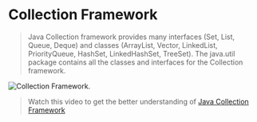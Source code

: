 # Collection Framework
>Java Collection framework provides many interfaces (Set, List, Queue, Deque) and classes (ArrayList, Vector, LinkedList, PriorityQueue, HashSet, LinkedHashSet, TreeSet).
>The java.util package contains all the classes and interfaces for the Collection framework.     
>
![Collection Framework](https://i2.wp.com/techvidvan.com/tutorials/wp-content/uploads/sites/2/2020/03/collection-framework-hierarchy-in-java.jpg?ssl=1).

>Watch this video to get the better understanding of [Java Collection Framework](https://www.youtube.com/watch?v=rzA7UJ-hQn4&list=PLUcsbZa0qzu1nk21ebpFS_q7iMkJ3VOzz&index=4)
